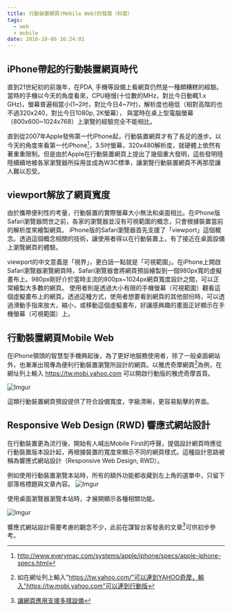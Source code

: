 ```yaml
---
title: 行動裝置網頁(Mobile Web)的發展（科普）
tags:
  - web
  - mobile
date: 2016-10-06 16:24:01
---
```



## iPhone帶起的行動裝置網頁時代

直到21世紀初的前幾年，在PDA, 手機等設備上看網頁仍然是一種頗糟糕的經驗。
當時的手機以今天的角度看來，CPU極慢(十位數的MHz，對比今日動輒1.x GHz)，螢幕普遍相當小(1~2吋，對比今日4~7吋)，解析度也極低（相對高階的也不過320x240，對比今日1080p, 2K螢幕），
與當時在桌上型電腦螢幕（800x600~1024x768）上瀏覽的經驗完全不能相比。

直到從2007年Apple發佈第一代iPhone起，行動裝置網頁才有了長足的進步。以今天的角度來看第一代iPhone[^1]，3.5吋螢幕，320x480解析度，就硬體上依然有著重重限制。但是由於Apple在行動裝置網頁上提出了幾個重大發明，這些發明陸陸續續地被各家瀏覽器所採用並成為W3C標準，讓瀏覽行動裝置網頁不再那麼讓人難以忍受。

## viewport解放了網頁寬度

由於攜帶便利性的考量，行動裝置的實際螢幕大小無法和桌面相比。在iPhone版Safari瀏覽器問世之前，各家的瀏覽器並沒有可視範圍的概念，只會根據裝置當前的解析度來繪製網頁。
iPhone版的Safari瀏覽器首先支援了「viewport」這個概念。透過這個概念相關的技術，讓使用者得以在行動裝置上，有了接近在桌面設備上瀏覽網頁的體驗。

viewport的中文意義是「視界」，更白話一點就是「可視範圍」。在iPhone上開啟Safari瀏覽器瀏覽網頁時，Safari瀏覽器會將網頁預設繪製到一個980px寬的虛擬畫布上。980px剛好介於當時主流的800px~1024px網頁寬度設計之間，可以正常繪製大多數的網頁。
使用者則是透過大小有限的手機螢幕（可視範圍）觀看這個虛擬畫布上的網頁。透過這種方式，使用者想要看到網頁的其他部份時，可以透過滑動手指來放大，縮小，或移動這個虛擬畫布，好讓感興趣的畫面正好顯示在手機螢幕（可視範圍）上。

## 行動裝置網頁Mobile Web

在iPhone領頭的智慧型手機興起後，為了更好地服務使用者，除了一般桌面網站外，也漸漸出現專為便利行動裝置瀏覽所設計的網頁。以雅虎奇摩網頁[^2]為例，在網址列上輸入 https://tw.mobi.yahoo.com 可以開啟行動版的雅虎奇摩首頁。

![Imgur](http://i.imgur.com/nx5Iyi0m.png)

這類行動裝置網頁預設提供了符合設備寬度，字級清晰，更容易點擊的界面。

## Responsive Web Design (RWD) 響應式網站設計

在行動裝置更為流行後，開始有人喊出Mobile First的呼聲，提倡設計網頁時應從行動裝置版本設計起，再根據裝置的寬度來顯示不同的網頁樣式。這種設計思路被稱為響應式網站設計（Responsive Web Design, RWD）。 

例如使用行動裝置瀏覽本站時，所有的額外功能都收藏到左上角的選單中，只留下部落格標題與文章內容。
![Imgur](http://i.imgur.com/W7oP5Mxm.png)

使用桌面瀏覽器瀏覽本站時，才展開顯示各種相關功能。

![Imgur](http://i.imgur.com/iHRuLa4m.png)

響應式網站設計需要考慮的觀念不少，此前在謀智台客發表的文章[^3]可供初步參考。

[^1]: http://www.everymac.com/systems/apple/iphone/specs/apple-iphone-specs.html
[^2]: 如在網址列上輸入"https://tw.yahoo.com/"可以連到YAHOO奇摩，輸入"https://tw.mobi.yahoo.com"可以連到行動版
[^3]: [讓網頁應用支援多樣設備](https://blog.gasolin.idv.tw/2013/11/20/%E8%AE%93%E7%B6%B2%E9%A0%81%E6%87%89%E7%94%A8%E6%94%AF%E6%8F%B4%E5%A4%9A%E6%A8%A3%E8%A8%AD%E5%82%99/)
